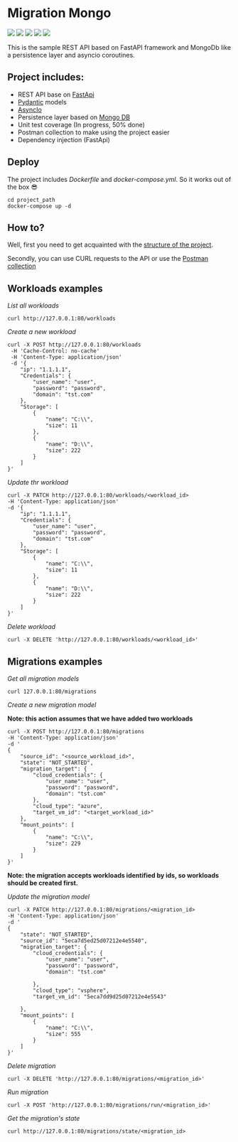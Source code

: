# Migration Mongo

![](https://img.shields.io/badge/python-3.7-yellow)
![](https://img.shields.io/badge/FastAPI-0.55.1-009485)
![](https://img.shields.io/badge/pydantic-1.5.1-e92063)
![](https://img.shields.io/badge/asyncio-3.4.3-yellow)
![](https://img.shields.io/badge/mongodb-3.6-green)

This is the sample REST API based on FastAPI framework and MongoDb like a persistence layer and asyncio coroutines.

## Project includes:
* REST API base on [FastApi](https://fastapi.tiangolo.com/)
* [Pydantic](https://pydantic-docs.helpmanual.io/) models
* [AsyncIo](https://docs.python.org/3/library/asyncio.html)
* Persistence layer based on [Mongo DB](https://www.mongodb.com/)
* Unit test coverage (In progress, 50% done)
* Postman collection to make using the project easier
* Dependency injection (FastApi)

## Deploy

The project includes *Dockerfile* and *docker-compose.yml*. So it works out of the box 😎

    cd project_path
    docker-compose up -d

## How to?

Well, first you need to get acquainted with the [structure of the project](./Structure.md).

Secondly, you can use CURL requests to the API or use the [Postman collection](https://drive.google.com/file/d/1TM_W-Qnj892NcbleIjUn-Nsy_GJlASU1/view?usp=sharing)

## Workloads examples

*List all workloads*

    curl http://127.0.0.1:80/workloads

*Create a new workload*

    curl -X POST http://127.0.0.1:80/workloads 
     -H 'Cache-Control: no-cache' 
     -H 'Content-Type: application/json'   
     -d '{
        "ip": "1.1.1.1", 
        "Credentials": {
            "user_name": "user", 
            "password": "password",
            "domain": "tst.com"
        }, 
        "Storage": [
            {
                "name": "C:\\", 
                "size": 11
            },
            {
                "name": "D:\\", 
                "size": 222
            }
        ]
    }'

*Update thr workload*

    curl -X PATCH http://127.0.0.1:80/workloads/<workload_id>
    -H 'Content-Type: application/json' 
    -d '{
        "ip": "1.1.1.1", 
        "Credentials": {
            "user_name": "user", 
            "password": "password",
            "domain": "tst.com"
        }, 
        "Storage": [
            {
                "name": "C:\\", 
                "size": 11
            },
            {
                "name": "D:\\", 
                "size": 222
            }
        ]
    }'

*Delete workload*

    curl -X DELETE 'http://127.0.0.1:80/workloads/<workload_id>'

## Migrations examples

*Get all migration models*

    curl 127.0.0.1:80/migrations

*Create a new migration model*

**Note: this action assumes that we have added two workloads**

    curl -X POST http://127.0.0.1:80/migrations 
    -H 'Content-Type: application/json' 
    -d '
    {
        "source_id": "<source_workload_id>", 
        "state": "NOT_STARTED",
        "migration_target": {
            "cloud_credentials": {
                "user_name": "user", 
                "password": "password",
                "domain": "tst.com"
            }, 
            "cloud_type": "azure", 
            "target_vm_id": "<target_workload_id>"
        }, 
        "mount_points": [
            {
                "name": "C:\\", 
                "size": 229
            }
        ]
    }'

**Note: the migration accepts workloads identified by ids, so workloads should be created first.**

*Update the migration model*

    curl -X PATCH http://127.0.0.1:80/migrations/<migration_id>
    -H 'Content-Type: application/json' 
    -d '
    {
        "state": "NOT_STARTED",
        "source_id": "5eca7d5ed25d07212e4e5540",
        "migration_target": {
            "cloud_credentials": {
                "user_name": "user", 
                "password": "password",
                "domain": "tst.com"
                
            },
            "cloud_type": "vsphere",
            "target_vm_id": "5eca7dd9d25d07212e4e5543"
            
        }, 
        "mount_points": [
            {
                "name": "C:\\", 
                "size": 555
            }
        ]
    }'

*Delete migration*

    curl -X DELETE 'http://127.0.0.1:80/migrations/<migration_id>'

*Run migration*

    curl -X POST 'http://127.0.0.1:80/migrations/run/<migration_id>'

*Get the migration's state*

    curl http://127.0.0.1:80/migrations/state/<migration_id>
